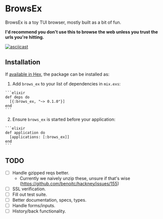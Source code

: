 # BrowsEx

BrowsEx is a toy TUI browser, mostly built as a bit of fun.

**I'd recommend you don't use this to browse the web unless you trust the urls
you're hitting.**

[![asciicast](https://asciinema.org/a/4dqzbj0ws1osllpdwialol347.png)](https://asciinema.org/a/4dqzbj0ws1osllpdwialol347)

## Installation

If [available in Hex](https://hex.pm/docs/publish), the package can be installed as:

  1. Add `brows_ex` to your list of dependencies in `mix.exs`:

    ```elixir
    def deps do
      [{:brows_ex, "~> 0.1.0"}]
    end
    ```

  2. Ensure `brows_ex` is started before your application:

    ```elixir
    def application do
      [applications: [:brows_ex]]
    end
    ```

## TODO

- [ ] Handle gzipped reqs better.
  * Currently we naively unzip these, unsure if that's wise (https://github.com/benoitc/hackney/issues/155)
- [ ] SSL verification.
- [ ] Fill out test suite.
- [ ] Better documentation, specs, types.
- [ ] Handle forms/inputs.
- [ ] History/back functionality.
